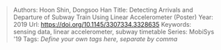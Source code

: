 > Authors: Hoon Shin, Dongsoo Han
> Title: Detecting Arrivals and Departure of Subway Train Using Linear Accelerometer (Poster)
> Year: 2019
> Url: https://doi.org/10.1145/3307334.3328635
> Keywords: sensing data, linear accelerometer, subway timetable
> Series: MobiSys '19
> Tags: *Define your own tags here, separate by comma*